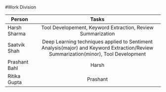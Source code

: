 #Work Division

| Person| Tasks |
| ------------- |:-------------:| 
| Harsh Sharma | Tool Developement, Keyword Extraction, Review Summarization | 
| Saatvik Shah | Deep Learning techniques applied to Sentiment Analysis(major) and Keyword Extraction/Review Summarization(minor), Tool Development |
| Prashant Bahl | Harsh | 
| Ritika Gupta | Prashant |
